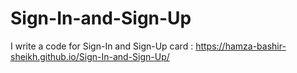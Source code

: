 # Sign-In-and-Sign-Up
I write a code for Sign-In and Sign-Up card : https://hamza-bashir-sheikh.github.io/Sign-In-and-Sign-Up/
